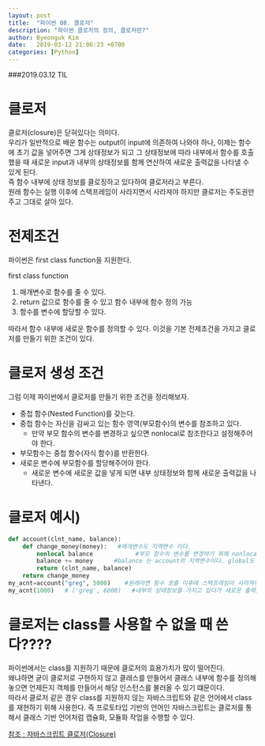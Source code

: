 ```yaml
---
layout: post
title:  "파이썬 08. 클로저"
description: "파이썬 클로저의 정의, 클로저란?"
author: Byeonguk Kim
date:   2019-03-12 21:06:23 +0700
categories: [Python]
---
```


###2019.03.12 TIL


# 클로저

클로저(closure)은 닫혀있다는 의미다.      
우리가 일반적으로 배운 함수는 output이 input에 의존하여 나와야 하나, 이제는 함수에 초기 값을 넣어주면 
그게 상태정보가 되고 그 상태정보에 따라 내부에서 함수를 호출했을 때 새로운 input과 내부의 상태정보를 함께 연산하여 새로운 출력값을 나타낼 수 있게 된다.      
즉 함수 내부에 상태 정보를 클로징하고 있다하여 클로저라고 부른다.  
원래 함수는 실행 이후에 스택프레임이 사라지면서 사라져야 하지만 클로저는 주도권만 주고 그대로 살아 있다.    


# 전제조건

파이썬은 first class function을 지원한다.

first class function

1. 매개변수로 함수를 줄 수 있다.
2. return 값으로 함수를 줄 수 있고 함수 내부에 함수 정의 가능
3. 함수를 변수에 할당할 수 있다.

따라서 함수 내부에 새로운 함수를 정의할 수 있다.
이것을 기본 전제조건을 가지고 클로저를 만들기 위한 조건이 있다.

# 클로저 생성 조건

그럼 이제 파이썬에서 클로저를 만들기 위한 조건을 정리해보자.

* 중첩 함수(Nested Function)를 갖는다.
* 중첩 함수는 자신을 감싸고 있는 함수 영역(부모함수)의 변수를 참조하고 있다.
    * 만약 부모 함수의 변수를 변경하고 싶으면 nonlocal로 참조한다고 설정해주어야 한다.
* 부모함수는 중첩 함수(자식 함수)를 반환한다.
* 새로운 변수에 부모함수를 할당해주어야 한다.
    * 새로운 변수에 새로운 값을 넣게 되면 내부 상태정보와 함께 새로운 출력값을 나타낸다.

# 클로저 예시)
```python
def account(clnt_name, balance):  
    def change_money(money):   #매개변수도 지역변수 이다.
        nonlocal balance            #부모 함수의 변수를 변경하기 위해 nonlocal을 사용한다.
        balance += money      #balance 는 account의 지역변수이다. global도 아니다 
        return (clnt_name, balance)
    return change_money
my_acnt=account("greg", 5000)    #원래라면 함수 호출 이후에 스택프레임이 사라져야 하지만
my_acnt(1000)   # ('greg', 6000)   #내부의 상태정보를 가지고 있다가 새로운 출력값을 나타낸다.
```
# 클로저는 class를 사용할 수 없을 때 쓴다????

파이썬에서는 class를 지원하기 때문에 클로저의 효용가치가 많이 떨어진다.      
왜냐하면 굳이 클로저로 구현하지 않고 클래스를 만들어서 클래스 내부에 함수를 정의해 놓으면 언제든지 객체를 만들어서 해당 인스턴스를 불러올 수 있기 떄문이다.      
따라서 클로저 같은 경우 class를 지원하지 않는 자바스크립트와 같은 언어에서 class를 재현하기 위해 사용한다. 즉 프로토타입 기반의 언어인 자바스크립트는 클로저를 통해서 클래스 기반 언어처럼 캡슐화, 모듈화 작업을 수행할 수 있다.

[참조 : 자바스크립트 클로저(Closure)](https://yuddomack.tistory.com/entry/%EC%9E%90%EB%B0%94%EC%8A%A4%ED%81%AC%EB%A6%BD%ED%8A%B8-%ED%81%B4%EB%A1%9C%EC%A0%80Closure)
